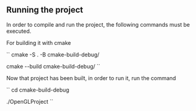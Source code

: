 ## Running the project

In order to compile and run the project, the following commands must be executed.

For building it with cmake

``
cmake -S . -B cmake-build-debug/

cmake --build cmake-build-debug/
``

Now that project has been built, in order to run it, run the command

``
cd cmake-build-debug

./OpenGLProject
``


